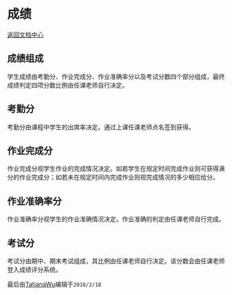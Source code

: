 ﻿成绩
==========

[返回文档中心](/index.html) 

成绩组成
------
学生成绩由考勤分、作业完成分、作业准确率分以及考试分数四个部分组成，最终成绩判定四项分数比例由任课老师自行决定。


考勤分
------
考勤分由课程中学生的出席率决定。通过上课任课老师点名签到获得。

作业完成分
------
作业完成分视学生作业的完成情况决定。如若学生在规定时间完成作业则可获得满分的作业完成分；如若未在规定时间内完成作业则视完成情况的多少相应给分。

作业准确率分
------
作业准确率分视学生的作业准确情况决定。作业准确的判定由任课老师自行完成。

考试分
------
考试分由期中、期末考试组成，其比例由任课老师自行决定。该分数会由任课老师登入成绩评分系统。

最后由[TatjanaWu](https://github.com/TatjanaWu)编辑于`2018/2/18`




